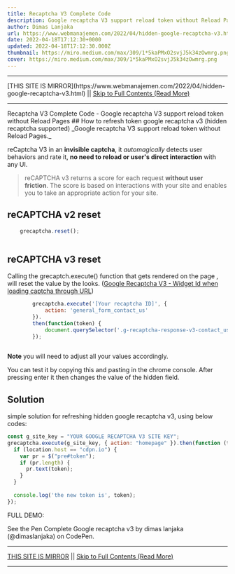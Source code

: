 ```yaml
---
title: Recaptcha V3 Complete Code
description: Google recaptcha V3 support reload token without Reload Pages
author: Dimas Lanjaka
url: https://www.webmanajemen.com/2022/04/hidden-google-recaptcha-v3.html
date: 2022-04-18T17:12:30+0000
updated: 2022-04-18T17:12:30.000Z
thumbnail: https://miro.medium.com/max/309/1*5kaPMxO2svjJ5k34zOwmrg.png
cover: https://miro.medium.com/max/309/1*5kaPMxO2svjJ5k34zOwmrg.png
---
```


<hr/> [THIS SITE IS MIRROR](https://www.webmanajemen.com/2022/04/hidden-google-recaptcha-v3.html) || <a href="https://www.webmanajemen.com/2022/04/hidden-google-recaptcha-v3.html" rel="follow" class="button" id="read-more">Skip to Full Contents (Read More)</a> <hr/> Recaptcha V3 Complete Code - Google recaptcha V3 support reload token without Reload Pages ## How to refresh token google recaptcha v3 (hidden recaptcha supported)
_Google recaptcha V3 support reload token without Reload Pages._

reCaptcha V3 in an **invisible captcha**, it _automagically_ detects user behaviors and rate it, **no need to reload or user's direct interaction** with any UI.

> reCAPTCHA v3 returns a score for each request **without user friction**. The score is based on interactions with your site and enables you to take an appropriate action for your site.

## reCAPTCHA v2 reset
```js
    grecaptcha.reset();
    
```

## reCAPTCHA v3 reset

Calling the grecaptch.execute() function that gets rendered on the page , will reset the value by the looks. ([Google Recaptcha V3 - Widget Id when loading captcha through URL](https://stackoverflow.com/questions/53906217/google-recaptcha-v3-widget-id-when-loading-captcha-through-url))
```js
        grecaptcha.execute('[Your recaptcha ID]', {
            action: 'general_form_contact_us'
        }).
        then(function(token) {
            document.querySelector('.g-recaptcha-response-v3-contact_us').value = token;
        });
    
```
**Note** you will need to adjust all your values accordingly.

You can test it by copying this and pasting in the chrome console. After pressing enter it then changes the value of the hidden field.

## Solution
simple solution for refreshing hidden google recaptcha v3, using below codes:
```js
const g_site_key = "YOUR GOOGLE RECAPTCHA V3 SITE KEY";
grecaptcha.execute(g_site_key, { action: "homepage" }).then(function (token) {
  if (location.host == "cdpn.io") {
    var pr = $("pre#token");
    if (pr.length) {
      pr.text(token);
    }
  }
  
  console.log('the new token is', token);
});
```

FULL DEMO:

  See the Pen 
  Complete Google recaptcha v3 by dimas lanjaka (@dimaslanjaka)
  on CodePen. <hr/> [THIS SITE IS MIRROR](https://www.webmanajemen.com/2022/04/hidden-google-recaptcha-v3.html) || <a href="https://www.webmanajemen.com/2022/04/hidden-google-recaptcha-v3.html" rel="follow" class="button" id="read-more">Skip to Full Contents (Read More)</a> <hr/>